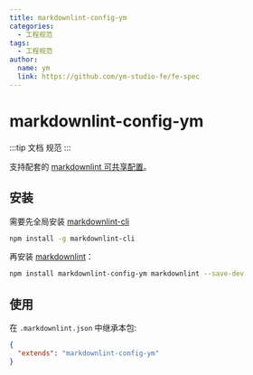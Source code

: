 ```yaml
---
title: markdownlint-config-ym
categories:
  - 工程规范
tags:
  - 工程规范
author:
  name: ym
  link: https://github.com/ym-studio-fe/fe-spec
---
```


# markdownlint-config-ym

:::tip
  文档 规范
:::

支持配套的 [markdownlint 可共享配置](https://www.npmjs.com/package/markdownlint#optionsconfig)。

## 安装
需要先全局安装 [markdownlint-cli](https://www.npmjs.com/package/markdownlint-cli)
```bash
npm install -g markdownlint-cli
```

再安装 [markdownlint](https://www.npmjs.com/package/markdownlint)：

```bash
npm install markdownlint-config-ym markdownlint --save-dev
```

## 使用

在 `.markdownlint.json` 中继承本包:

```json
{
  "extends": "markdownlint-config-ym"
}
```
